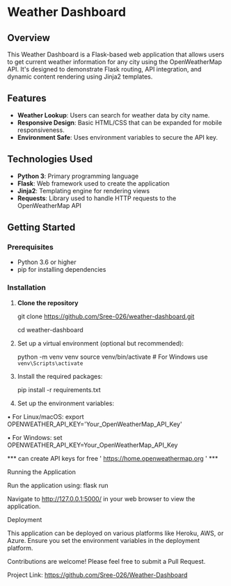 # Weather Dashboard #

## Overview
This Weather Dashboard is a Flask-based web application that allows users to get current weather information for any city using the OpenWeatherMap API. It's designed to demonstrate Flask routing, API integration, and dynamic content rendering using Jinja2 templates.

## Features
- **Weather Lookup**: Users can search for weather data by city name.
- **Responsive Design**: Basic HTML/CSS that can be expanded for mobile responsiveness.
- **Environment Safe**: Uses environment variables to secure the API key.

## Technologies Used
- **Python 3**: Primary programming language
- **Flask**: Web framework used to create the application
- **Jinja2**: Templating engine for rendering views
- **Requests**: Library used to handle HTTP requests to the OpenWeatherMap API

## Getting Started

### Prerequisites
- Python 3.6 or higher
- pip for installing dependencies



### Installation  ###

1. **Clone the repository**

   git clone https://github.com/Sree-026/weather-dashboard.git

   cd weather-dashboard

2. Set up a virtual environment (optional but recommended):
	
	python -m venv venv source venv/bin/activate # For Windows use `venv\Scripts\activate` 


3. Install the required packages:
	
	pip install -r requirements.txt 


4.	Set up the environment variables:

•	For Linux/macOS: export OPENWEATHER_API_KEY='Your_OpenWeatherMap_API_Key' 

•	For Windows: set OPENWEATHER_API_KEY=Your_OpenWeatherMap_API_Key 



*** can create API keys for free ' https://home.openweathermap.org ' ***


Running the Application

Run the application using: flask run 

Navigate to http://127.0.0.1:5000/ in your web browser to view the application.

Deployment

This application can be deployed on various platforms like Heroku, AWS, or Azure. Ensure you set the environment variables in the deployment platform.

Contributions are welcome! Please feel free to submit a Pull Request.


Project Link: https://github.com/Sree-026/Weather-Dashboard
